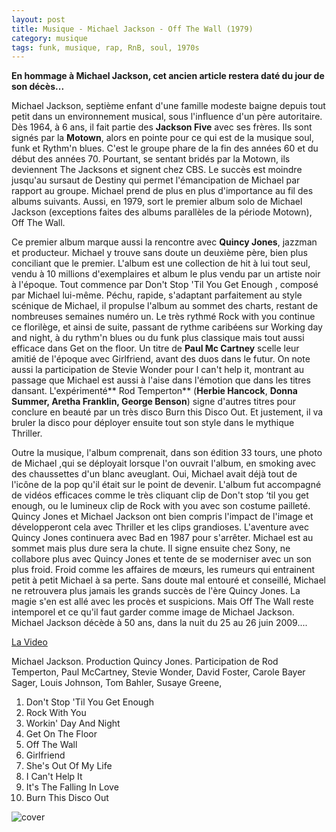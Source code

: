 ```yaml
---
layout: post
title: Musique - Michael Jackson - Off The Wall (1979)
category: musique
tags: funk, musique, rap, RnB, soul, 1970s
---
```


**En hommage à Michael Jackson, cet ancien article restera daté du jour de son décès...**


Michael Jackson, septième enfant d'une famille modeste baigne depuis tout petit dans un environnement musical, sous l'influence d'un père autoritaire. Dès 1964, à 6 ans, il fait partie des **Jackson Five** avec ses frères. Ils sont signés par la **Motown**, alors en pointe pour ce qui est de la musique soul, funk et Rythm'n blues. C'est le groupe phare de la fin des années 60 et du début des années 70. Pourtant, se sentant bridés par la Motown, ils deviennent The Jacksons et signent chez CBS. Le succès est moindre jusqu'au sursaut de Destiny qui permet l'émancipation de Michael par rapport au groupe. Michael prend de plus en plus d'importance au fil des albums suivants. Aussi, en 1979, sort le premier album solo de Michael Jackson (exceptions faites des albums parallèles de la période Motown), Off The Wall.

Ce premier album marque aussi la rencontre avec **Quincy Jones**, jazzman et producteur. Michael y trouve sans doute un deuxième père, bien plus conciliant que le premier. L'album est une collection de hit à lui tout seul, vendu à 10 millions d'exemplaires et album le plus vendu par un artiste noir à l'époque. Tout commence par Don't Stop 'Til You Get Enough , composé par Michael lui-même. Péchu, rapide, s'adaptant parfaitement au style scénique de Michael, il propulse l'album au sommet des charts, restant de nombreuses semaines numéro un. Le très rythmé Rock with you continue ce florilège, et ainsi de suite, passant de rythme caribéens sur Working day and night, à du rythm'n blues ou du funk plus classique mais tout aussi efficace dans Get on the floor. Un titre de **Paul Mc Cartney** scelle leur amitié de l'époque avec Girlfriend, avant des duos dans le futur. On note aussi la participation de Stevie Wonder pour I can't help it, montrant au passage que Michael est aussi à l'aise dans l'émotion que dans les titres dansant. L'expérimenté** Rod Temperton** (**Herbie Hancock**, **Donna Summer, Aretha Franklin, George Benson**) signe d'autres titres pour conclure en beauté par un très disco Burn this Disco Out. Et justement, il va bruler la disco pour déployer ensuite tout son style dans le mythique Thriller.

Outre la musique, l'album comprenait, dans son édition 33 tours, une photo de Michael ,qui se déployait lorsque l'on ouvrait l'album, en smoking avec des chaussettes d'un blanc aveuglant. Oui, Michael avait déjà tout de l'icône de la pop qu'il était sur le point de devenir. L'album fut accompagné de vidéos efficaces comme le très cliquant clip de Don't stop ‘til you get enough, ou le lumineux clip de Rock with you avec son costume pailleté. Quincy Jones et Michael Jackson ont bien compris l'impact de l'image et développeront cela avec Thriller et les clips grandioses. L'aventure avec Quincy Jones continuera avec Bad en 1987 pour s'arrêter. Michael est au sommet mais plus dure sera la chute. Il signe ensuite chez Sony, ne collabore plus avec Quincy Jones et tente de se moderniser avec un son plus froid. Froid comme les affaires de mœurs, les rumeurs qui entrainent petit à petit Michael à sa perte. Sans doute mal entouré et conseillé, Michael ne retrouvera plus jamais les grands succès de l'ère Quincy Jones. La magie s'en est allé avec les procès et suspicions. Mais Off The Wall reste intemporel et ce qu'il faut garder comme image de Michael Jackson. Michael Jackson décède à 50 ans, dans la nuit du 25 au 26 juin 2009....

[La Video](https://www.youtube.com/watch?v=yURRmWtbTbo)

Michael Jackson. Production Quincy Jones.
Participation de Rod Temperton, Paul McCartney, Stevie Wonder, David Foster, Carole Bayer Sager, Louis Johnson, Tom Bahler, Susaye Greene,

1. Don't Stop 'Til You Get Enough
2. Rock With You 
3. Workin' Day And Night 
4. Get On The Floor 
5. Off The Wall 
6. Girlfriend 
7. She's Out Of My Life 
8. I Can't Help It 
9. It's The Falling In Love 
10. Burn This Disco Out

![cover](http://cheziceman.files.wordpress.com/2014/11/mjoffthewall.jpg)
